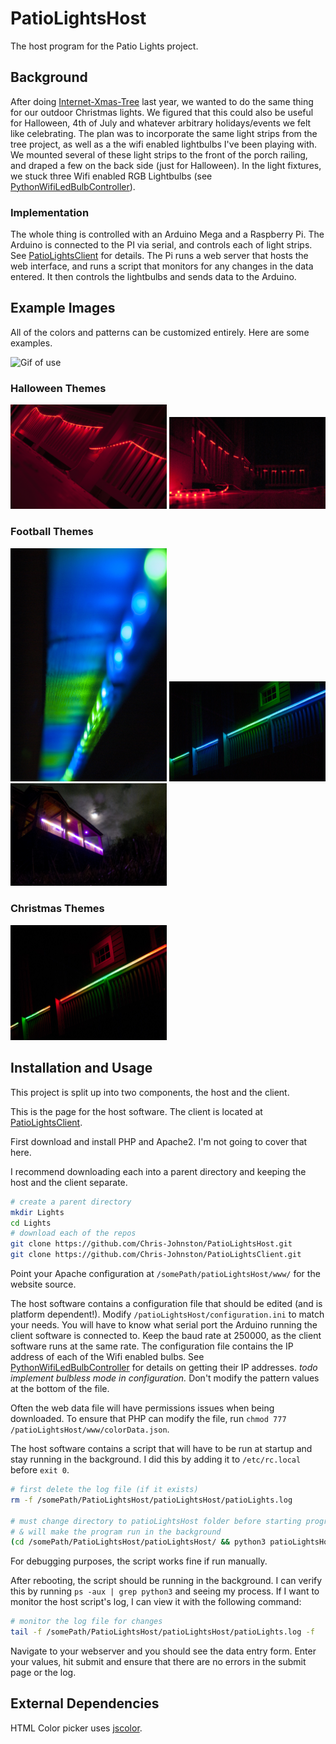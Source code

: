 # PatioLightsHost
The host program for the Patio Lights project.

## Background

After doing [Internet-Xmas-Tree](https://github.com/Chris-Johnston/Internet-Xmas-Tree) last year, we wanted to do the same thing for our outdoor Christmas lights.
We figured that this could also be useful for Halloween, 4th of July and whatever arbitrary holidays/events we felt like celebrating.
The plan was to incorporate the same light strips from the tree project, as well as a the wifi enabled lightbulbs I've been playing with.
We mounted several of these light strips to the front of the porch railing, and draped a few on the back side (just for Halloween).
In the light fixtures, we stuck three Wifi enabled RGB Lightbulbs (see [PythonWifiLedBulbController](https://github.com/Chris-Johnston/PythonWifiLedBulbController)).

### Implementation

The whole thing is controlled with an Arduino Mega and a Raspberry Pi.
The Arduino is connected to the PI via serial, and controls each of light strips. 
See [PatioLightsClient](https://github.com/Chris-Johnston/PatioLightsClient) for details.
The Pi runs a web server that hosts the web interface, and runs a script that monitors for any changes in the data entered.
It then controls the lightbulbs and sends data to the Arduino.

## Example Images

All of the colors and patterns can be customized entirely. Here are some examples.

<img src="https://fat.gfycat.com/CostlyAggravatingGoldfish.gif" width="750" alt="Gif of use"/>

### Halloween Themes

<img src="/resources/halloween1.jpg" width="250" alt="Halloween Lights"/>
<img src="/resources/halloween2.jpg" width="250" alt="Halloween Lights"/>

### Football Themes

<img src="/resources/seahawks1.jpg" width="250" alt="Seahawks Lights"/>
<img src="/resources/seahawks2.jpg" width="250" alt="Seahawks Lights"/>
<img src="/resources/huskies1.jpg" width="250" alt="Huskies Lights"/>

### Christmas Themes

<img src="/resources/xmas1.jpg" width="250" alt="Xmas Lights"/>

## Installation and Usage

This project is split up into two components, the host and the client.

This is the page for the host software. The client is located at [PatioLightsClient](https://github.com/Chris-Johnston/PatioLightsClient).

First download and install PHP and Apache2. I'm not going to cover that here.

I recommend downloading each into a parent directory and keeping the host and the client separate.

```bash
# create a parent directory
mkdir Lights
cd Lights
# download each of the repos
git clone https://github.com/Chris-Johnston/PatioLightsHost.git
git clone https://github.com/Chris-Johnston/PatioLightsClient.git
```

Point your Apache configuration at `/somePath/patioLightsHost/www/` for the website source.

The host software contains a configuration file that should be edited (and is platform dependent!). Modify `/patioLightsHost/configuration.ini` to match your needs.
You will have to know what serial port the Arduino running the client software is connected to. Keep the baud rate at 250000, as the client software runs at the same rate.
The configuration file contains the IP address of each of the Wifi enabled bulbs. See [PythonWifiLedBulbController](https://github.com/Chris-Johnston/PythonWifiLedBulbController) for details on getting their IP addresses. *todo implement bulbless mode in configuration.*
Don't modify the pattern values at the bottom of the file.

Often the web data file will have permissions issues when being downloaded. To ensure that PHP can modify the file, run `chmod 777 /patioLightsHost/www/colorData.json`.

The host software contains a script that will have to be run at startup and stay running in the background. I did this by adding it to `/etc/rc.local` before `exit 0`.

```bash
# first delete the log file (if it exists)
rm -f /somePath/PatioLightsHost/patioLightsHost/patioLights.log

# must change directory to patioLightsHost folder before starting program
# & will make the program run in the background
(cd /somePath/PatioLightsHost/patioLightsHost/ && python3 patioLightsHost.py) &
```

For debugging purposes, the script works fine if run manually.

After rebooting, the script should be running in the background. I can verify this by running `ps -aux | grep python3` and seeing my process. If I want to monitor the host script's log, I can view it with the following command:

```bash
# monitor the log file for changes
tail -f /somePath/PatioLightsHost/patioLightsHost/patioLights.log -f
```

Navigate to your webserver and you should see the data entry form. Enter your values, hit submit and ensure that there are no errors in the submit page or the log.

## External Dependencies

HTML Color picker uses [jscolor](http://jscolor.com/).
